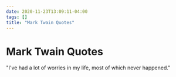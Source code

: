 ```yaml
---
date: 2020-11-23T13:09:11-04:00
tags: []
title: "Mark Twain Quotes"
---
```


# Mark Twain Quotes

"I've had a lot of worries in my life, most of which never happened."
